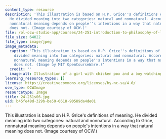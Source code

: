```yaml
---
content_type: resource
description: 'This illustration is based on H.P. Grice''s definitions of meaning.
  He divided meaning into two categories: natural and nonnatural. According to Grice,
  nonnatural meaning depends on people''s intentions in a way that natural meaning
  does not. (Image courtesy of OCW.)'
file: /ol-ocw-studio-app/courses/24-251-introduction-to-philosophy-of-language-spring-2006/b45fe48d329bbe50061890589da4de01_24-251s06.jpg
file_size: 64022
file_type: image/jpeg
image_metadata:
  caption: 'This illustration is based on H.P. Grice''s definitions of meaning. He
    divided meaning into two categories: natural and nonnatural. According to Grice,
    nonnatural meaning depends on people''s intentions in a way that natural meaning
    does not. (Image by MIT OpenCourseWare.)'
  credit: ''
  image-alt: Illustration of a girl with chicken pox and a boy watching a clock.
learning_resource_types: []
license: https://creativecommons.org/licenses/by-nc-sa/4.0/
ocw_type: OCWImage
resourcetype: Image
title: 24-251s06.jpg
uid: b45fe48d-329b-be50-0618-90589da4de01
---
```

This illustration is based on H.P. Grice's definitions of meaning. He divided meaning into two categories: natural and nonnatural. According to Grice, nonnatural meaning depends on people's intentions in a way that natural meaning does not. (Image courtesy of OCW.)